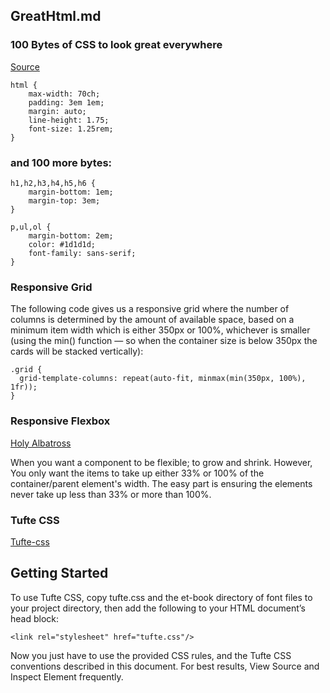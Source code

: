 
##	GreatHtml.md
###	100 Bytes of CSS to look great everywhere
[Source](https://www.swyx.io/css-100-bytes/)

```
html {
    max-width: 70ch;
    padding: 3em 1em;
    margin: auto;
    line-height: 1.75;
    font-size: 1.25rem;
}
```

###	and 100 more bytes:

```
h1,h2,h3,h4,h5,h6 {
    margin-bottom: 1em;
    margin-top: 3em;
}

p,ul,ol {
    margin-bottom: 2em;
    color: #1d1d1d;
    font-family: sans-serif;
}
```

###	Responsive Grid

The following code gives us a responsive grid where the number of columns
is determined by the amount of available space, based on a minimum item
width which is either 350px or 100%, whichever is smaller (using the
min() function — so when the container size is below 350px the cards
will be stacked vertically):

```
.grid {
  grid-template-columns: repeat(auto-fit, minmax(min(350px, 100%), 1fr));
}
```

###	Responsive Flexbox
[Holy Albatross](https://codepen.io/heydon/pen/JwwZaX)

When you want a component to be flexible; to grow and shrink.
However, You only want the items to take up either 33% or 100% of
the container/parent element's width. The easy part is ensuring the
elements never take up less than 33% or more than 100%.

### Tufte CSS
[Tufte-css](https://edwardtufte.github.io/tufte-css/)

## Getting Started

To use Tufte CSS, copy tufte.css and the et-book directory of font
files to your project directory, then add the following to your HTML
document’s head block:

```
<link rel="stylesheet" href="tufte.css"/>
```
Now you just have to use the provided CSS rules, and the Tufte CSS
conventions described in this document. For best results, View Source
and Inspect Element frequently.

[//]: # ( vim: set ai noet nu sts=4 sw=4 ts=4 tw=78 filetype=markdown :)
